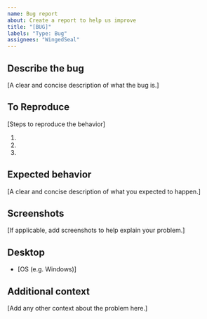 ```yaml
---
name: Bug report
about: Create a report to help us improve
title: "[BUG]"
labels: "Type: Bug"
assignees: "WingedSeal"
---
```


## Describe the bug
[A clear and concise description of what the bug is.]

## To Reproduce
[Steps to reproduce the behavior]

1. 
2. 
3. 

## Expected behavior
[A clear and concise description of what you expected to happen.]

## Screenshots
[If applicable, add screenshots to help explain your problem.]

## Desktop

- [OS (e.g. Windows)]

## Additional context
[Add any other context about the problem here.]
